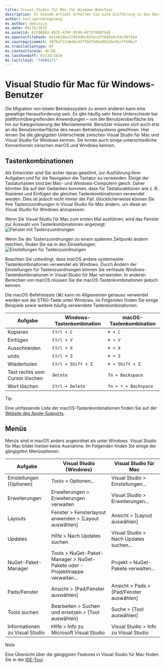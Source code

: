 ```yaml
---
title: Visual Studio für Mac für Windows-Benutzer
description: In diesem Artikel erhalten Sie eine Einführung in die Barrierefreiheitsfunktionen in Visual Studio für Mac und erfahren, wie diese aktiviert werden.
author: heiligerdankgesang
ms.author: dominicn
ms.date: 09/25/2019
ms.assetid: 61CB6883-08CE-470F-8599-6F7570DB756E
ms.openlocfilehash: b414026ba7297dd6c93fecdf56d9a9c58c99f294
ms.sourcegitcommit: 2975d722a6d6e45f7887b05e9b526e91cffb0bcf
ms.translationtype: HT
ms.contentlocale: de-DE
ms.lasthandoff: 03/20/2020
ms.locfileid: "74984271"
---
```

# <a name="visual-studio-for-mac-for-windows-users"></a>Visual Studio für Mac für Windows-Benutzer

Die Migration von einem Betriebssystem zu einem anderen kann eine gewaltige Herausforderung sein. Es gibt häufig sehr feine Unterschiede bei plattformübergreifenden Anwendungen – von der Benutzeroberfläche bis hin zur Kategorisierung der Menüelemente. Benutzer müssen sich auch erst an die Benutzeroberfläche des neuen Betriebssystems gewöhnen. Hier lernen Sie die gängigsten Unterschiede zwischen Visual Studio für Mac und Visual Studio für Windows kennen. Sie lernen auch einige unterschiedliche Konventionen zwischen macOS und Windows kennen.

## <a name="keyboard-shortcuts"></a>Tastenkombinationen

Als Entwickler sind Sie sicher daran gewöhnt, zur Ausführung Ihrer Aufgaben und für die Navigation die Tastatur zu verwenden. Einige der Tastaturtasten sind bei Mac- und Windows-Computern gleich. Daher könnten Sie auf den Gedanken kommen, dass für Tastaturaktionen wie z. B. Kopieren und Einfügen die gleichen Tastenkombinationen verwendet werden. Dies ist jedoch nicht immer der Fall. Glücklicherweise können Sie Ihre Tastenzuordnungen in Visual Studio für Mac ändern, um diese an Visual Studio für Windows anzupassen.

Wenn Sie Visual Studio für Mac zum ersten Mal ausführen, wird das Fenster zur Auswahl von Tastenkombinationen angezeigt: ![Fenster mit Tastenzuordnungen](media/ide-tour-2019-keyboard-shortcut.png)

Wenn Sie die Tastenzuordnungen zu einem späteren Zeitpunkt ändern möchten, finden Sie sie in den Einstellungen: ![Einstellungen für Tastenzuordnungen](media/customizing-the-ide-image10a.png)

Beachten Sie unbedingt, dass macOS andere systemweite Tastenkombinationen verwendet als Windows. Durch Ändern der Einstellungen für Tastenzuordnungen können Sie vertraute Windows-Tastenkombinationen in Visual Studio für Mac verwenden. In anderen Bereichen von macOS müssen Sie die macOS-Tastenkombinationen jedoch kennen.

Die macOS-Befehlstaste (⌘) kann im Allgemeinen genauso verwendet werden wie die STRG-Taste unter Windows. Im Folgenden finden Sie einige Beispiele sowie weitere häufig verwendete Tastenkombinationen:

|Aufgabe                   |Windows-Tastenkombination         |macOS-Tastenkombination      |
|-----------------------|-------------------------|--------------------|
|Kopieren                   |`Ctrl + C`               |`⌘ + C`             |
|Einfügen                  |`Ctrl + V`               |`⌘ + V`             |
|Ausschneiden                    |`Ctrl + X`               |`⌘ + X`             |
|undo                   |`Ctrl + Z`               |`⌘ + Z`             |
|Wiederholen                   |`Ctrl + Shift + Z`       |`⌘ + Shift + Z`     |
|Text rechts vom Cursor löschen |`Delete`                 |`fn + Backspace`    |
|Wort löschen            |`Ctrl + Delete`          |`fn + ⌥ + Backspace`|

> [!TIP]
> Eine umfassende Liste der macOS-Tastenkombinationen finden Sie auf der [Website des Apple-Supports](https://support.apple.com/en-us/HT201236).

## <a name="menus"></a>Menüs

Menüs sind in macOS anders angeordnet als unter Windows. Visual Studio für Mac bildet hierbei keine Ausnahme. Im Folgenden finden Sie einige der gängigsten Menüoptionen:

|Aufgabe                   |Visual Studio (Windows)                                              |Visual Studio für Mac                |
|-----------------------|---------------------------------------------------------------------|-------------------------------------|
|Einstellungen (Optionen)  |Tools > Optionen...                                                   |Visual Studio > Einstellungen...       |
|Erweiterungen             |Erweiterungen > Erweiterungen verwalten                                       |Visual Studio > Erweiterungen...        |
|Layouts                |Fenster > Fensterlayout anwenden > [Layout auswählen]                       |Ansicht > [Layout auswählen]               |
|Updates                |Hilfe > Nach Updates suchen                                             |Visual Studio > Nach Updates suchen... |
|NuGet-Paket-Manager  |Tools > NuGet-Paket-Manager > NuGet-Pakete oder -Projektmappe verwalten... |Projekt > NuGet-Pakete verwalten...   |
|Pads/Fenster         |Ansicht > [Pad/Fenster auswählen]                                         |Ansicht > Pads > [Pad/Fenster auswählen]  |
|Tools suchen             |Bearbeiten > Suchen und ersetzen > [Tool auswählen]                              |Suche > [Tool auswählen]               |
|Informationen zu Visual Studio    |Hilfe > Info zu Microsoft Visual Studio                                 |Visual Studio > Info zu Visual Studio  

> [!NOTE]
> Eine Übersicht über die gängigsten Features in Visual Studio für Mac finden Sie in der [IDE-Tour](ide-tour.md).